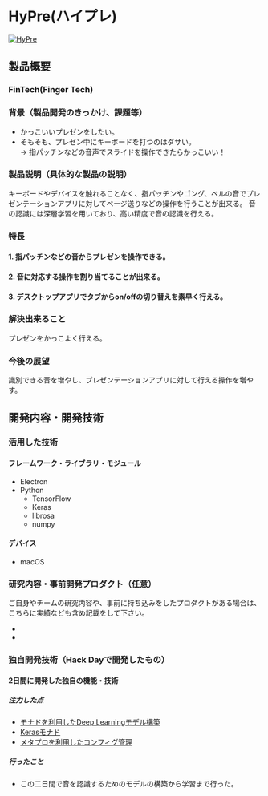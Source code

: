# HyPre(ハイプレ)
[![HyPre](https://github.com/jphacks/FK_1802/blob/master/app/images/icon_black.png)](https://www.youtube.com/watch?v=WoR2oniQ444&feature=youtu.be)
## 製品概要
### FinTech(Finger Tech)

### 背景（製品開発のきっかけ、課題等）
- かっこいいプレゼンをしたい。
- そもそも、プレゼン中にキーボードを打つのはダサい。  
 -> 指パッチンなどの音声でスライドを操作できたらかっこいい！

### 製品説明（具体的な製品の説明）
キーボードやデバイスを触れることなく、指パッチンやゴング、ベルの音でプレゼンテーションアプリに対してページ送りなどの操作を行うことが出来る。
音の認識には深層学習を用いており、高い精度で音の認識を行える。

### 特長

#### 1. 指パッチンなどの音からプレゼンを操作できる。

#### 2. 音に対応する操作を割り当てることが出来る。

#### 3. デスクトップアプリでタブからon/offの切り替えを素早く行える。

### 解決出来ること
プレゼンをかっこよく行える。

### 今後の展望
識別できる音を増やし、プレゼンテーションアプリに対して行える操作を増やす。

## 開発内容・開発技術
### 活用した技術
#### フレームワーク・ライブラリ・モジュール
* Electron
* Python
  * TensorFlow
  * Keras
  * librosa
  * numpy
#### デバイス
* macOS

### 研究内容・事前開発プロダクト（任意）
ご自身やチームの研究内容や、事前に持ち込みをしたプロダクトがある場合は、こちらに実績なども含め記載をして下さい。

*
*

### 独自開発技術（Hack Dayで開発したもの）
#### 2日間に開発した独自の機能・技術
##### 注力した点
* [モナドを利用したDeep Learningモデル構築](https://github.com/jphacks/FK_1802/blob/master/pyproc/models.py)
* [Kerasモナド](https://github.com/jphacks/FK_1802/blob/master/pyproc/keras_monad.py)
* [メタプロを利用したコンフィグ管理](https://github.com/jphacks/FK_1802/blob/master/pyproc/config/__init__.py)

##### 行ったこと
* この二日間で音を認識するためのモデルの構築から学習まで行った。
